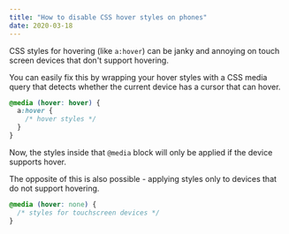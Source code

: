 ```yaml
---
title: "How to disable CSS hover styles on phones"
date: 2020-03-18
---
```

CSS styles for hovering (like `a:hover`) can be janky and annoying on touch screen devices that don't support hovering.

You can easily fix this by wrapping your hover styles with a CSS media query that detects whether the current device has a cursor that can hover.

```css
@media (hover: hover) {
  a:hover {
    /* hover styles */
  }
}
```

Now, the styles inside that `@media` block will only be applied if the device supports hover.

The opposite of this is also possible - applying styles only to devices that do not support hovering.

```css
@media (hover: none) {
  /* styles for touchscreen devices */
}
```
